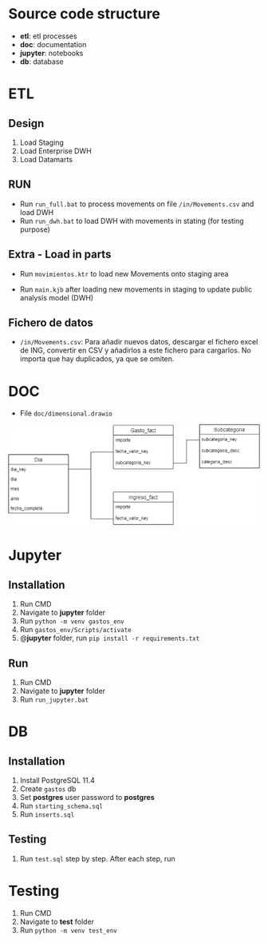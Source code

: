 # Source code structure

- **etl**: etl processes
- **doc**: documentation
- **jupyter**: notebooks
- **db**: database 

# ETL

## Design

1. Load Staging
2. Load Enterprise DWH
3. Load Datamarts

## RUN

- Run ```run_full.bat``` to process movements on file ```/in/Movements.csv``` and load DWH
- Run ```run_dwh.bat``` to load DWH with movements in stating (for testing purpose)

## Extra - Load in parts
			   
- Run ```movimientos.ktr``` to load new Movements onto staging area

- Run ```main.kjb``` after loading new movements in staging to update public analysis model (DWH)

## Fichero de datos
- ```/in/Movements.csv```: Para añadir nuevos datos, descargar el fichero excel de ING, convertir en CSV y añadirlos a este fichero para cargarlos. No importa que hay duplicados, ya que se omiten.


# DOC
- File ```doc/dimensional.drawio```

![Screenshot](doc/dimensional.drawio.png)


# Jupyter

## Installation

1. Run CMD
2. Navigate to **jupyter** folder
3. Run ```python -m venv gastos_env```
4. Run ```gastos_env/Scripts/activate```
5. @**jupyter** folder, run ```pip install -r requirements.txt```

## Run

1. Run CMD
2. Navigate to **jupyter** folder
3. Run ```run_jupyter.bat```

# DB

## Installation

1. Install PostgreSQL 11.4
2. Create ```gastos``` db 
3. Set **postgres** user password to **postgres**
3. Run ```starting_schema.sql```
4. Run ```inserts.sql```

## Testing

1. Run ```test.sql``` step by step. After each step, run 

# Testing

1. Run CMD
2. Navigate to **test** folder
3. Run ```python -m venv test_env```
